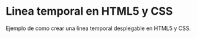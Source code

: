# Linea temporal en HTML5 y CSS
Ejemplo de como crear una linea temporal desplegable en HTML5 y CSS.

